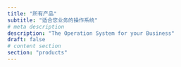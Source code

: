 ```yaml
---
title: "所有产品"
subtitle: "适合您业务的操作系统"
# meta description
description: "The Operation System for your Business"
draft: false
# content section
section: "products"
---
```


